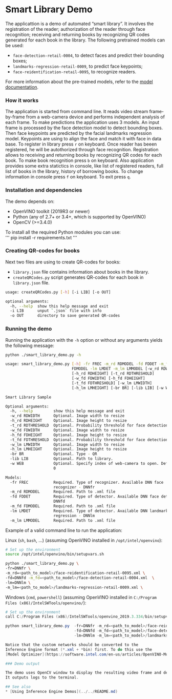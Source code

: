 # Smart Library Demo

The applicattion is a demo of automated “smart library”. 
It involves the registration of the reader; authorization of the reader through face recognition; 
receiving and returning books by recognizing QR codes generated for each book in the library. 
The following pretrained models can be used:

* `face-detection-retail-0004`, to detect faces and predict their bounding boxes;
* `landmarks-regression-retail-0009`, to predict face keypoints;
* `face-reidentification-retail-0095`, to recognize readers.

For more information about the pre-trained models, refer to the [model documentation](../../../models/intel/index.md).

### How it works

The application is started from command line.
It reads video stream frame-by-frame from a web-camera device and performs independent analysis
of each frame. To make predictions the application uses 3 models. An input frame is processed by
the face detection model to detect bounding boxes. Then face keypoints
are predicted by the facial landmarks regression model. Keypoints are using
to align the face and match it with face in data base. 
To register in library press `r` on keyboard. Once reader has beeen registered, he will be autothorized 
through face recognition. Registration allows to receiving and returning books by recognizing QR codes for 
each book. To make book recognition press `b` on keyboard. Also application provides some 
extra statictics in console, like list of registered readers, full list of books in the library,
history of borrowing books. To change information in console press `f` on keyboard. To exit press `q`.

### Installation and dependencies

The demo depends on:
- OpenVINO toolkit (2019R3 or newer)
- Python (any of 2.7+ or 3.4+, which is supported by OpenVINO)
- OpenCV (>=3.4.0)

To install all the required Python modules you can use:\
'''
pip install -r requirements.txt 
'''

### Creating QR-codes for books

Next two files are using to create QR-codes for books:
* `library.json` file contains information about books in the library. 
* `createQRCodes.py` script generates QR-codes for each book in `library.json` file.

``` sh
usage: createQRCodes.py [-h] [-i LIB] [-o OUT]

optional arguments:
  -h, --help  show this help message and exit
  -i LIB      unput `.json` file with info
  -o OUT      directory to save generated QR-codes
```

### Running the demo

Running the application with the `-h` option or without
any arguments yields the following message:

``` sh
python ./smart_library_demo.py -h

usage: smart_library_demo.py [-h] -fr FREC -m_rd RDMODEL -fd FDDET -m_fd
                             FDMODEL -lm LMDET -m_lm LMMODEL [-w_rd RDWIDTH]
                             [-h_rd RDHEIGHT] [-t_rd RDTHRESHOLD]
                             [-w_fd FDWIDTH] [-h_fd FDHEIGHT]
                             [-t_fd FDTHRESHOLD] [-w_lm LMWIDTH]
                             [-h_lm LMHEIGHT] [-br BR] [-lib LIB] [-w WEB]

Smart Library Sample

Optional arguments:
  -h, --help         show this help message and exit
  -w_rd RDWIDTH      Optional. Image width to resize
  -h_rd RDHEIGHT     Optional. Image height to resize
  -t_rd RDTHRESHOLD  Optional. Probability threshold for face detections.
  -w_fd FDWIDTH      Optional. Image width to resize
  -h_fd FDHEIGHT     Optional. Image height to resize
  -t_fd FDTHRESHOLD  Optional. Probability threshold for face detections.
  -w_lm LMWIDTH      Optional. Image width to resize
  -h_lm LMHEIGHT     Optional. Image height to resize
  -br BR             Optional. Type - QR
  -lib LIB           Optional. Path to library.
  -w WEB             Optional. Specify index of web-camera to open. Default is
                     0

Models:
  -fr FREC           Required. Type of recognizer. Available DNN face
                     recognizer - DNNfr
  -m_rd RDMODEL      Required. Path to .xml file
  -fd FDDET          Required. Type of detector. Available DNN face detector -
                     DNNfd
  -m_fd FDMODEL      Required. Path to .xml file
  -lm LMDET          Required. Type of detector. Available DNN landmarks
                     regression - DNNlm
  -m_lm LMMODEL      Required. Path to .xml file
```

Example of a valid command line to run the application:

Linux (`sh`, `bash`, ...) (assuming OpenVINO installed in `/opt/intel/openvino`):

``` sh
# Set up the environment
source /opt/intel/openvino/bin/setupvars.sh

python ./smart_library_demo.py \
-fr=DNNfr \
-m_rd=<path_to_model>/face-reidentification-retail-0095.xml \
-fd=DNNfd -m_fd=<path_to_model>/face-detection-retail-0004.xml  \
-lm=DNNlm \
-m_lm=<path_to_model>/landmarks-regression-retail-0009.xml \
```

Windows (`cmd`, `powershell`) (assuming OpenVINO installed in `C:/Program Files (x86)/IntelSWTools/openvino/`):

``` powershell
# Set up the environment
call C:/Program Files (x86)/IntelSWTools/openvino_2019.3.334/bin/setupvars.bat

python smart_library_demo.py  -fr=DNNfr -m_rd=<path_to_model>/face-reidentification-retail-0095.xml 
                              -fd=DNNfd -m_fd=<path_to_model>/face-detection-retail-0004.xml 
                              -lm=DNNlm -m_lm=<path_to_model>/landmarks-regression-retail-0009.xml

Notice that the custom networks should be converted to the
Inference Engine format (*.xml + *bin) first. To do this use the
[Model Optimizer](https://software.intel.com/en-us/articles/OpenVINO-ModelOptimizer) tool.

### Demo output

The demo uses OpenCV window to display the resulting video frame and detections.
It outputs logs to the terminal.

## See also
* [Using Inference Engine Demos](../../README.md)
